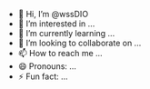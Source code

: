 - 👋 Hi, I’m @wssDIO
- 👀 I’m interested in ...
- 🌱 I’m currently learning ...
- 💞️ I’m looking to collaborate on ...
- 📫 How to reach me ...
- 😄 Pronouns: ...
- ⚡ Fun fact: ...

<!---
wssDIO/wssDIO is a ✨ special ✨ repository because its `README.md` (this file) appears on your GitHub profile.
You can click the Preview link to take a look at your changes.
--->
